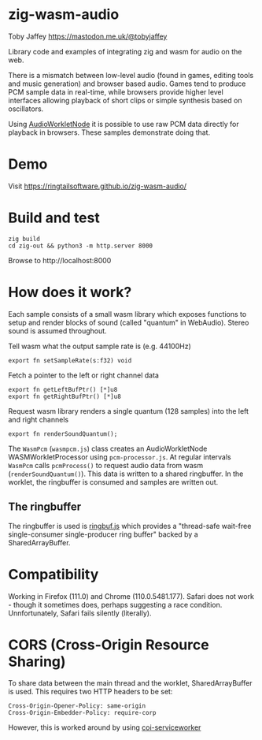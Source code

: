 # zig-wasm-audio

Toby Jaffey https://mastodon.me.uk/@tobyjaffey

Library code and examples of integrating zig and wasm for audio on the web.

There is a mismatch between low-level audio (found in games, editing tools and music generation) and browser based audio. Games tend to produce PCM sample data in real-time, while browsers provide higher level interfaces allowing playback of short clips or simple synthesis based on oscillators.

Using <a href="https://developer.mozilla.org/en-US/docs/Web/API/AudioWorkletNode">AudioWorkletNode</a> it is possible to use raw PCM data directly for playback in browsers. These samples demonstrate doing that.

# Demo

Visit https://ringtailsoftware.github.io/zig-wasm-audio/

# Build and test

    zig build
    cd zig-out && python3 -m http.server 8000

Browse to http://localhost:8000

# How does it work?

Each sample consists of a small wasm library which exposes functions to setup and render blocks of sound (called "quantum" in WebAudio). Stereo sound is assumed throughout.

Tell wasm what the output sample rate is (e.g. 44100Hz)

    export fn setSampleRate(s:f32) void

Fetch a pointer to the left or right channel data

    export fn getLeftBufPtr() [*]u8
    export fn getRightBufPtr() [*]u8

Request wasm library renders a single quantum (128 samples) into the left and right channels

    export fn renderSoundQuantum();

The `WasmPcm` (`wasmpcm.js`) class creates an AudioWorkletNode WASMWorkletProcessor using `pcm-processor.js`. At regular intervals `WasmPcm` calls `pcmProcess()` to request audio data from wasm (`renderSoundQuantum()`). This data is written to a shared ringbuffer. In the worklet, the ringbuffer is consumed and samples are written out.

## The ringbuffer

The ringbuffer is used is <a href="https://github.com/padenot/ringbuf.js/">ringbuf.js</a> which provides a "thread-safe wait-free single-consumer single-producer ring buffer" backed by a SharedArrayBuffer.

# Compatibility

Working in Firefox (111.0) and Chrome (110.0.5481.177). Safari does not work - though it sometimes does, perhaps suggesting a race condition. Unnfortunately, Safari fails silently (literally).

# CORS (Cross-Origin Resource Sharing)

To share data between the main thread and the worklet, SharedArrayBuffer is used. This requires two HTTP headers to be set:

    Cross-Origin-Opener-Policy: same-origin
    Cross-Origin-Embedder-Policy: require-corp

However, this is worked around by using <a href="https://github.com/gzuidhof/coi-serviceworker">coi-serviceworker</a>

